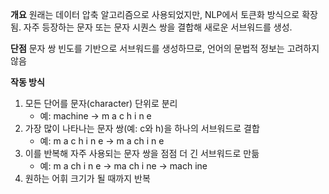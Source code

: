 **개요**
원래는 데이터 압축 알고리즘으로 사용되었지만, NLP에서 토큰화 방식으로 확장됨.
자주 등장하는 문자 또는 문자 시퀀스 쌍을 결합해 새로운 서브워드를 생성.   

**단점**
문자 쌍 빈도를 기반으로 서브워드를 생성하므로, 언어의 문법적 정보는 고려하지 않음

**작동 방식**
1. 모든 단어를 문자(character) 단위로 분리  
	* 예: machine → m a c h i n e
2. 가장 많이 나타나는 문자 쌍(예: c와 h)을 하나의 서브워드로 결합  
	* 예: m a c h i n e → m a ch i n e  
3. 이를 반복해 자주 사용되는 문자 쌍을 점점 더 긴 서브워드로 만듦  
	* 예: m a ch i n e → ma ch i ne → mach ine  
4. 원하는 어휘 크기가 될 때까지 반복  